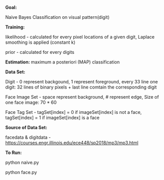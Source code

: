 <strong>Goal: </strong>

Naive Bayes Classification on visual pattern(digit)

<strong>Training: </strong>

likelihood - calculated for every pixel locations of a given digit, Laplace smoothing is applied (constant k)

prior - calculated for every digits

<strong>Estimation: </strong>
maximum a posteriori (MAP) classification

<strong>Data Set:</strong>

Digit - 0 represent backgound, 1 represent foreground, every 33 line one digit: 32 lines of binary pixels + last line comtain the corresponding digit

Face Image Set - space represent background, # represent edge, Size of one face image: 70 * 60

Face Tag Set - tagSet[index] = 0 if imageSet[index] is not a face, tagSet[index] = 1 if imageSet[index] is a face

<strong>Source of Data Set:</strong>

facedata & digitdata - https://courses.engr.illinois.edu/ece448/sp2018/mp3/mp3.html

<strong>To Run:</strong>
  
python naive.py
  
python face.py
